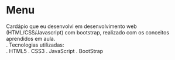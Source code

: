 # Menu
Cardápio que eu desenvolvi em desenvolvimento web (HTML/CSS/Javascript) com bootstrap, realizado com os conceitos aprendidos em aula.
</br>
. Tecnologias utilizadas:
</br>
. HTML5
. CSS3
. JavaScript
. BootStrap
